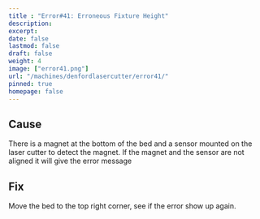 ```yaml
---
title : "Error#41: Erroneous Fixture Height"
description: 
excerpt: 
date: false
lastmod: false
draft: false
weight: 4
image: ["error41.png"]
url: "/machines/denfordlasercutter/error41/"
pinned: true
homepage: false
---
```


## Cause

There is a magnet at the bottom of the bed and a sensor mounted on the laser cutter to detect the magnet. If the magnet and the sensor are not aligned it will give the error message

## Fix

Move the bed to the top right corner, see if the error show up again.
